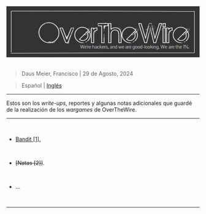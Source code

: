 <div align="center"> <img src="./resources/images/CTF_Write-Ups/OverTheWire_banner/overthewire_main_banner.jpg"> </div>

<br>

> Daus Meier, Francisco | 29 de Agosto, 2024

> <p> <span> Español </span> | <a href=https://github.com/frandausmeier/CTF_Write-Ups/tree/main/OverTheWire> Inglés <a/> </p>

-----

Estos son los _write-ups_, reportes y algunas notas adicionales que guardé de la realización de los _wargames_ de OverTheWire.

-----

<br>

* [Bandit [1].](https://github.com/frandausmeier/CTF_Write-Ups/blob/main/OverTheWire/Bandit/README.md)

<br>

* ~~[Natas [2]]~~.

<br>

* ...

<br>

-----

